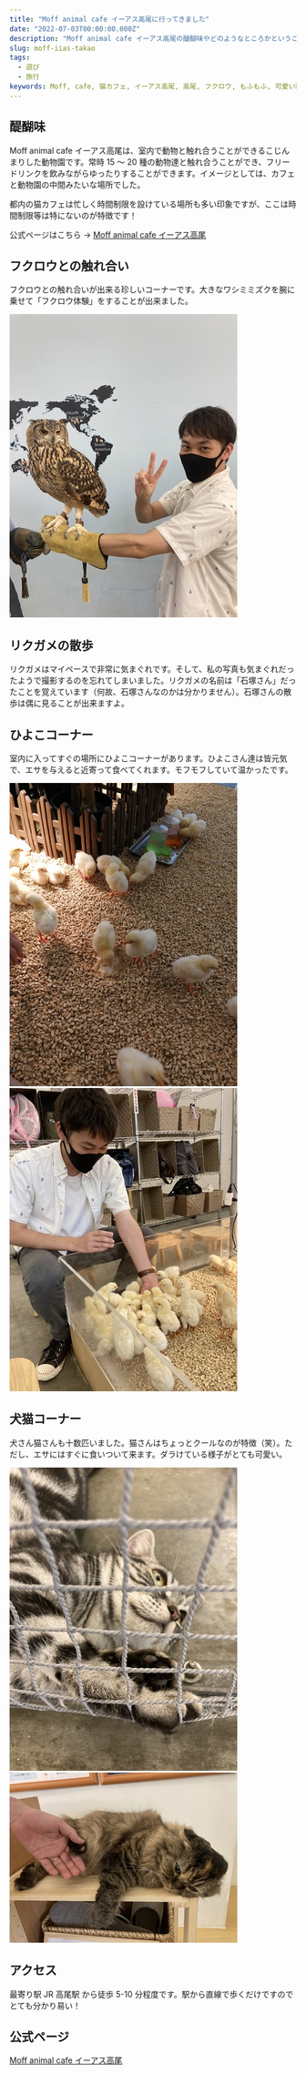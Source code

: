 ```yaml
---
title: "Moff animal cafe イーアス高尾に行ってきました"
date: "2022-07-03T00:00:00.000Z"
description: "Moff animal cafe イーアス高尾の醍醐味やどのようなところかということを写真を掲載して説明しています。モフモフ可愛い動物と触れ合えるコーナーが用意されていて、とてもリラックスできる場所でした。猫カフェに近い形でフリードリンクを飲むこともできました。"
slug: moff-iias-takao
tags:
  - 遊び
  - 旅行
keywords: Moff, cafe, 猫カフェ, イーアス高尾, 高尾, フクロウ, もふもふ, 可愛い動物, リラックス
---
```


## 醍醐味

Moff animal cafe イーアス高尾は、室内で動物と触れ合うことができるこじんまりした動物園です。常時 15 ～ 20 種の動物達と触れ合うことができ、フリードリンクを飲みながらゆったりすることができます。イメージとしては、カフェと動物園の中間みたいな場所でした。

都内の猫カフェは忙しく時間制限を設けている場所も多い印象ですが、ここは時間制限等は特にないのが特徴です！

公式ページはこちら → [Moff animal cafe イーアス高尾](https://takao.iias.jp/shop/detail/1020.html)

## フクロウとの触れ合い

フクロウとの触れ合いが出来る珍しいコーナーです。大きなワシミミズクを腕に乗せて「フクロウ体験」をすることが出来ました。

![owl_on_arm](./owl_on_arm.jpg)

## リクガメの散歩

リクガメはマイペースで非常に気まぐれです。そして、私の写真も気まぐれだったようで撮影するのを忘れてしまいました。リクガメの名前は「石塚さん」だったことを覚えています（何故、石塚さんなのかは分かりません）。石塚さんの散歩は偶に見ることが出来ますよ。

## ひよこコーナー

室内に入ってすぐの場所にひよこコーナーがあります。ひよこさん達は皆元気で、エサを与えると近寄って食べてくれます。モフモフしていて温かったです。

![chiks1](./chiks1.jpg)
![chiks2](./chiks2.jpg)

## 犬猫コーナー

犬さん猫さんも十数匹いました。猫さんはちょっとクールなのが特徴（笑）。ただし、エサにはすぐに食いついて来ます。ダラけている様子がとても可愛い。

![cat1](./cat1.jpg)
![cat2](./cat2.jpg)

## アクセス

最寄り駅 JR 高尾駅 から徒歩 5-10 分程度です。駅から直線で歩くだけですのでとても分かり易い！

## 公式ページ

[Moff animal cafe イーアス高尾](https://takao.iias.jp/shop/detail/1020.html)
